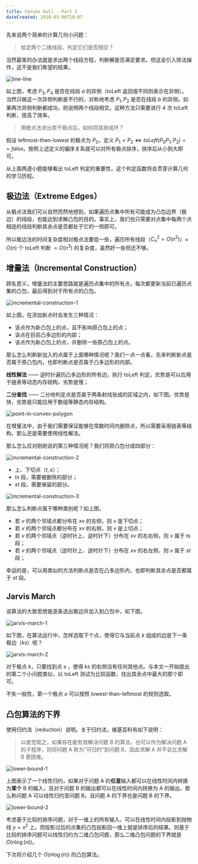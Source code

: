 ```yaml
---
title: Convex Hull - Part 2
dateCreated: 2018-03-06T18:07
---
```


先来说两个简单的计算几何小问题：

> 给定两个二维线段，判定它们是否相交？

当然最笨的办法就是求出两个线段方程，判断解是否满足要求。但这会引入除法操作，这不是我们希望的结果。


![line-line](https://s1.ax1x.com/2018/03/06/9gQJxK.gif)


如上图，考虑 $P_{3}, P_{4}$ 是否在线段 $a$ 的异侧（toLeft 返回值不同则表示在异侧）。当然只做这一次异侧判断是不行的，对称地考虑 $P_{1}, P_{2}$ 是否在线段 $b$ 的异侧。如果两次异侧判断都成功，则说明两个线段相交。这种方法只需要进行 $4$ 次 toLeft 判断，提高了效率。

> 用极点法求出若干极点后，如何将其排成环？

假设 leftmost-then-lowest 的极点为 $P_0$，定义 $P_{1} < P_{2} \Leftrightarrow toLeft(P_{0}P_{1}, P_{2})==false$。按照上述定义的偏序关系就可以对所有极点排序，排序后从小到大即可。

从上面两道小题能够看出 toLeft 判定的重要性，这个判定函数将会贯穿计算几何的学习历程。
## 极边法（Extreme Edges）

从极点法我们可以自然而然地想到，如果遍历点集中所有可能成为凸包边界（极边）的线段，也能达到求解凸包的目的。事实上，我们也只需要对点集中每两个点相连的线段判断其余点是否都处于它的一侧即可。

所以极边法的时间复杂度相对极点法要低一些，遍历所有线段（$C_{n}^{2}=O(n^2)$）$\times$ $O(n)$ 个 toLeft 判断 $=O(n^3)$ 的复杂度，虽然好一些但还不够。

## 增量法（Incremental Construction）

顾名思义，增量法的主要思路就是遍历点集中的所有点，每次都更新当前已遍历点集的凸包，最后得到对于所有点的凸包。

![incremental-construction-1](https://s1.ax1x.com/2018/03/06/9gJsRs.png)

如上图，在添加新点时会发生三种情况：

+ 该点作为新凸包上的点，且不影响原凸包上的点；
+ 该点在目前凸多边形的内部；
+ 该点作为新凸包上的点，并删除一些原凸包上的点。

那么怎么判断新加入的点属于上面哪种情况呢？我们一点一点看，先来判断新点是否属于原凸包内，也即判断点是否属于凸多边形的内部。

**线性解法** —— 逆时针遍历凸多边形的所有边，执行 toLeft 判定。优势是可以应用于链表等动态内存结构，劣势是慢；

**二分查找** —— 二分地判定点是否属于两条射线张成的区域之内，如下图。优势是快，劣势是只能应用于数组等静态内存结构。

![point-in-convex-polygon](https://s1.ax1x.com/2018/03/06/9g8W60.png)

在增量法中，由于我们需要保证能够在常数时间内删除点，所以需要采用链表等结构，那么还是需要使用线性解法。

那么怎么应对刚刚说的第三种情况呢？我们将原凸包分成四部分：

![incremental-construction-2](https://s1.ax1x.com/2018/03/06/9gJdZ8.png)

- 上、下切点（$t,s$）；
- $ts$ 段，需要被删除的部分；
- $st$ 段，需要保留的部分。

![incremental-construction-3](https://s1.ax1x.com/2018/03/06/9gJIJJ.png)

那么怎么判断点属于哪种类别呢？如上图，

+ 若 $v$ 的两个邻域点都分布在 $xv$ 的左侧，则 $v$ 是下切点；
+ 若 $v$ 的两个邻域点都分布在 $xv$ 的右侧，则 $v$ 是上切点；
+ 若 $v$ 的两个邻域点（逆时针上、逆时针下）分布在 $xv$ 的左右侧，则 $v$ 属于 $ts$ 段；
+ 若 $v$ 的两个邻域点（逆时针上、逆时针下）分布在 $xv$ 的右左侧，则 $v$ 属于 $st$ 段；

幸运的是，可以用类似的方法判断点是否在凸多边形内，也即判断其余点是否都属于 $st$ 段。
## Jarvis March

该算法的大致思想是逐条选出极边并加入到凸包中，如下图。

![jarvis-march-1](https://s1.ax1x.com/2018/03/07/9gymfx.png)

如下图，在算法运行中，怎样选取下个点，使得它与当前点 $k$ 组成的边是下一条极边（$ks$）呢？

![jarvis-march-2](https://s1.ax1x.com/2018/03/07/9gya1f.png)

对于极点 $k$，只要找到点 $s$ ，使得 $ks$ 的右侧没有任何其他点。与本文一开始提出的第二个小问题类似，以 toLeft 测试为比较函数，找出其余点中最大的那个即可。

不失一般性，第一个极点 $o$ 可以按照 lowest-than-leftmost 的规则选取。

## 凸包算法的下界

使用归约法（reduction）说明。关于归约法，维基百科有如下说明：

> 以直觉观之，如果存在能有效解决问题 B 的算法，也可以作为解决问题 A 的子程序，则将问题 A 称为“可归约”到问题 B，因此求解 A 并不会比求解 B 更困难。

![lower-bound-1](https://s1.ax1x.com/2018/03/07/9g6QCq.png)

上图表示了一个线性归约，如果对于问题 A 的**任意**输入都可以在线性时间内转换为**某个** B 的输入，且对于问题 B 的输出都可以在线性时间内转换为 A 的输出，那么称问题 A 可以线性归约至问题 B。且问题 A 的下界也是问题 B 的下界。

![lower-bound-2](https://s1.ax1x.com/2018/03/07/9g6xzV.png)

考虑基于比较的排序问题，对于一维上的所有输入，可以在线性时间内投影到抛物线 $y=x^2$ 上。而投影过后的点集的凸包投影回一维上就是排序后的结果。则基于比较的排序问题可以线性归约为二维凸包问题，那么二维凸包问题的下界就是 $O(n\log(n))$。

下次将介绍几个 $O(n\log(n))$ 的凸包算法。
